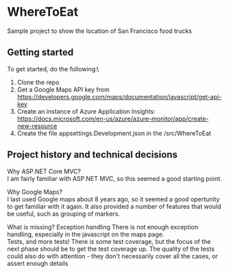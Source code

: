 # WhereToEat
Sample project to show the location of San Francisco food trucks

## Getting started
To get started, do the following:\
1. Clone the repo
1. Get a Google Maps API key from https://developers.google.com/maps/documentation/javascript/get-api-key
1. Create an instance of Azure Application Insights: https://docs.microsoft.com/en-us/azure/azure-monitor/app/create-new-resource
1. Create the file appsettings.Development.json in the /src/WhereToEat
## Project history and technical decisions

Why ASP.NET Core MVC?
<br/>
I am fairly familiar with ASP.NET MVC, so this seemed a good starting point. 

Why Google Maps?
<br/>
I last used Google maps about 8 years ago, so it seemed a good opertunity to get familiar with it again. It also provided a number of features that would be useful, such as grouping of markers.

What is missing?
Exception handling
There is not enough exception handling, especially in the javascript on the maps page. 
<br/>
Tests, and more tests! There is some test coverage, but the focus of the next phase should be to get the test coverage up. The quality of the tests could also do with attention - they don't necessarily cover all the cases, or assert enough details


